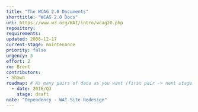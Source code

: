 ```yaml
---
title: "The WCAG 2.0 Documents"
shorttitle: "WCAG 2.0 Docs"
uri: https://www.w3.org/WAI/intro/wcag20.php
repository: 
requirements: 
updated: 2008-12-17
current-stage: maintenance
priority: false
urgency: 3
effort: 2
rm: Brent
contributors:
- Shawn
roadmap: # As many pairs of data as you want (first pair -> next stage in the tool)
  - date: 2016/Q3
    stage: draft
note: "Dependency - WAI Site Redesign"
---
```

